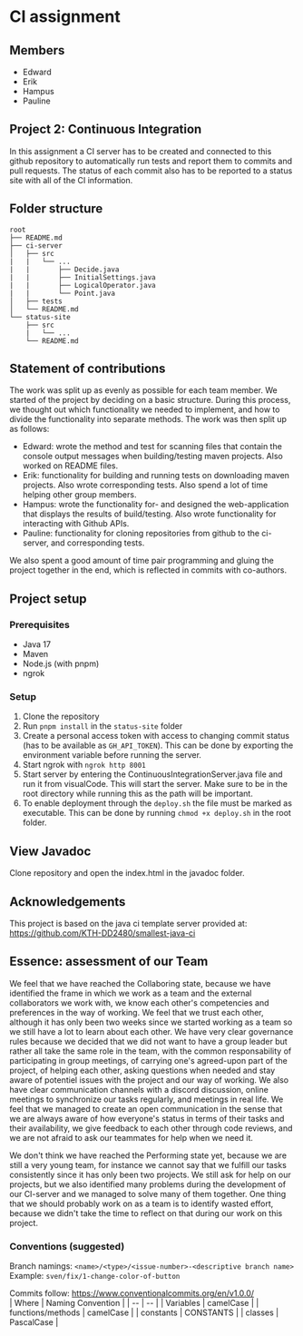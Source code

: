 # CI assignment
## Members
- Edward
- Erik
- Hampus
- Pauline

## Project 2: Continuous Integration
In this assignment a CI server has to be created and connected to this github repository to automatically run tests and report them to commits and pull requests. The status of each commit also has to be reported to a status site with all of the CI information.

## Folder structure
```
root  
├── README.md  
├── ci-server  
│   ├── src  
|   |   └── ...
|   |       ├── Decide.java
|   |       ├── InitialSettings.java
|   |       ├── LogicalOperator.java
|   |       └── Point.java
│   ├── tests  
│   └── README.md  
└── status-site  
    ├── src  
    |   └── ...
    └── README.md  
```
## Statement of contributions
The work was split up as evenly as possible for each team member. We started of the project by deciding on a basic structure.
During this process, we thought out which functionality we needed to implement, and how to divide the functionality into separate methods. The work was then
split up as follows:

* Edward: wrote the method and test for scanning files that contain the console output messages when building/testing maven projects. Also worked on README files.
* Erik: functionality for building and running tests on downloading maven projects. Also wrote corresponding tests. Also spend a lot of time helping other group members.
* Hampus: wrote the functionality for- and designed the web-application that displays the results of build/testing. Also wrote functionality for interacting with Github APIs.
* Pauline: functionality for cloning repositories from github to the ci-server, and corresponding tests.

We also spent a good amount of time pair programming and gluing the project together in the end, which is reflected in commits with co-authors.

## Project setup
### Prerequisites
* Java 17
* Maven
* Node.js (with pnpm)
* ngrok

### Setup
1. Clone the repository
2. Run `pnpm install` in the `status-site` folder
3. Create a personal access token with access to changing commit status (has to be available as `GH_API_TOKEN`). This can be done by exporting the environment variable before running the server.
4. Start ngrok with `ngrok http 8001`
5. Start server by entering the ContinuousIntegrationServer.java file and run it from visualCode. This will start the server. Make sure to be in the root directory while running this as the path will be important.
6. To enable deployment through the `deploy.sh` the file must be marked as executable. This can be done by running `chmod +x deploy.sh` in the root folder.

## View Javadoc

Clone repository and open the index.html in the javadoc folder. 

## Acknowledgements
This project is based on the java ci template server provided at: https://github.com/KTH-DD2480/smallest-java-ci

## Essence: assessment of our Team

We feel that we have reached the Collaboring state, because we have identified the frame in which we work as a team and the external collaborators we work with, we know each other's competencies and preferences in the way of working. We feel that we trust each other, although it has only been two weeks since we started working as a team so we still have a lot to learn about each other. 
We have very clear governance rules because we decided that we did not want to have a group leader but rather all take the same role in the team, with the common responsability of participating in group meetings, of carrying one's agreed-upon part of the project, of helping each other, asking questions when needed and stay aware of potentiel issues with the project and our way of working. We also have clear communication channels with a discord discussion, online meetings to synchronize our tasks regularly, and meetings in real life.
We feel that we managed to create an open communication in the sense that we are always aware of how everyone's status in terms of their tasks and their availability, we give feedback to each other through code reviews, and we are not afraid to ask our teammates for help when we need it.

We don't think we have reached the Performing state yet, because we are still a very young team, for instance we cannot say that we fulfill our tasks consistently since it has only been two projects. We still ask for help on our projects, but we also identified many problems during the development of our CI-server and we managed to solve many of them together. One thing that we should probably work on as a team is to identify wasted effort, because we didn't take the time to reflect on that during our work on this project.

### Conventions (suggested)
Branch namings: `<name>/<type>/<issue-number>-<descriptive branch name>`  
Example: `sven/fix/1-change-color-of-button`


Commits follow: https://www.conventionalcommits.org/en/v1.0.0/  
| Where | Naming Convention |
| -- | -- |
| Variables | camelCase |
| functions/methods | camelCase |
| constants | CONSTANTS |
| classes | PascalCase |
